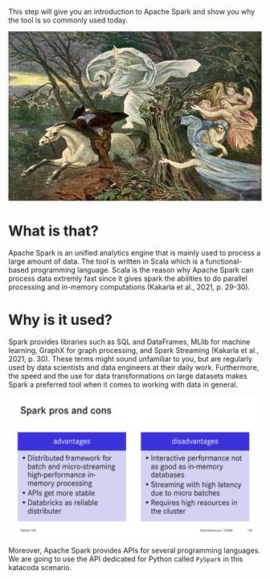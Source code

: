 This step will give you an introduction to Apache Spark and show you why the tool is so commonly used today.

![Erlking Portrait](./assets/erlking.jpg)

# What is that?

Apache Spark is an unified analytics engine that is mainly used to process a large amount of data. The tool is written in Scala which is a functional-based programming language. Scala is the reason why Apache Spark can process data extremly fast since it gives spark the abilities to do parallel processing and in-memory computations (Kakarla et al., 2021, p. 29-30). 

# Why is it used?

Spark provides libraries such as SQL and DataFrames, MLlib for machine learning, GraphX for graph processing, and Spark Streaming (Kakarla et al., 2021, p. 30). These terms might sound unfamiliar to you, but are regularly used by data scientists and data engineers at their daily work. Furthermore, the speed and the use for data transformations on large datasets makes Spark a preferred tool when it comes to working with data in general.

![Spark Pros & Cons](./assets/spark-pros-cons.PNG)

Moreover, Apache Spark provides APIs for several programming languages. We are going to use the API dedicated for Python called `PySpark` in this katacoda scenario.